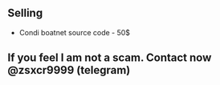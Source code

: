 ## Selling
- Condi boatnet source code - 50$

## If you feel I am not a scam. Contact now @zsxcr9999 (telegram)
